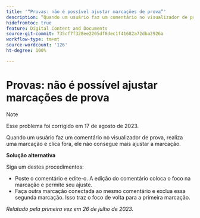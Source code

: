 ```yaml
---
title: '“Provas: não é possível ajustar marcações de prova”'
description: “Quando um usuário faz um comentário no visualizador de prova, realiza uma marcação e clica fora, ele não consegue mais ajustar a marcação. ”
hidefromtoc: true
feature: Digital Content and Documents
source-git-commit: 735cf7f328ee2205df8dec1f41682a72dba2926a
workflow-type: tm+mt
source-wordcount: '126'
ht-degree: 100%

---
```



# Provas: não é possível ajustar marcações de prova

<!--WF and WFP TOCs-->

>[!NOTE]
>
>Esse problema foi corrigido em 17 de agosto de 2023.

Quando um usuário faz um comentário no visualizador de prova, realiza uma marcação e clica fora, ele não consegue mais ajustar a marcação.

**Solução alternativa**

Siga um destes procedimentos:

* Poste o comentário e edite-o. A edição do comentário coloca o foco na marcação e permite seu ajuste.
* Faça outra marcação conectada ao mesmo comentário e exclua essa segunda marcação. Isso traz o foco de volta para a primeira marcação.

_Relatado pela primeira vez em 26 de julho de 2023._

